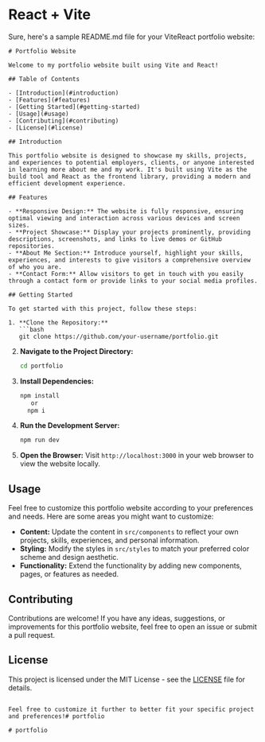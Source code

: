 


# React + Vite

Sure, here's a sample README.md file for your ViteReact portfolio website:

```
# Portfolio Website   

Welcome to my portfolio website built using Vite and React!

## Table of Contents

- [Introduction](#introduction)
- [Features](#features)
- [Getting Started](#getting-started)
- [Usage](#usage)
- [Contributing](#contributing)
- [License](#license)

## Introduction

This portfolio website is designed to showcase my skills, projects, and experiences to potential employers, clients, or anyone interested in learning more about me and my work. It's built using Vite as the build tool and React as the frontend library, providing a modern and efficient development experience.

## Features

- **Responsive Design:** The website is fully responsive, ensuring optimal viewing and interaction across various devices and screen sizes.
- **Project Showcase:** Display your projects prominently, providing descriptions, screenshots, and links to live demos or GitHub repositories.
- **About Me Section:** Introduce yourself, highlight your skills, experiences, and interests to give visitors a comprehensive overview of who you are.
- **Contact Form:** Allow visitors to get in touch with you easily through a contact form or provide links to your social media profiles.

## Getting Started

To get started with this project, follow these steps:

1. **Clone the Repository:** 
   ```bash
   git clone https://github.com/your-username/portfolio.git
   ```
   
2. **Navigate to the Project Directory:**
   ```bash
   cd portfolio
   ```

3. **Install Dependencies:**
   ```bash
   npm install 
      or 
     npm i
   ```

4. **Run the Development Server:**
   ```bash
   npm run dev
   ```

5. **Open the Browser:**
   Visit `http://localhost:3000` in your web browser to view the website locally.

## Usage

Feel free to customize this portfolio website according to your preferences and needs. Here are some areas you might want to customize:

- **Content:** Update the content in `src/components` to reflect your own projects, skills, experiences, and personal information.
- **Styling:** Modify the styles in `src/styles` to match your preferred color scheme and design aesthetic.
- **Functionality:** Extend the functionality by adding new components, pages, or features as needed.

## Contributing

Contributions are welcome! If you have any ideas, suggestions, or improvements for this portfolio website, feel free to open an issue or submit a pull request.

## License

This project is licensed under the MIT License - see the [LICENSE](LICENSE) file for details.
```

Feel free to customize it further to better fit your specific project and preferences!#   p o r t f o l i o 
 
 #   p o r t f o l i o  
 